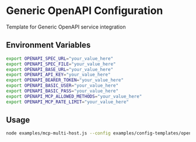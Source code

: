 # Generic OpenAPI Configuration

Template for Generic OpenAPI service integration

## Environment Variables

```bash
export OPENAPI_SPEC_URL="your_value_here"
export OPENAPI_SPEC_FILE="your_value_here"
export OPENAPI_BASE_URL="your_value_here"
export OPENAPI_API_KEY="your_value_here"
export OPENAPI_BEARER_TOKEN="your_value_here"
export OPENAPI_BASIC_USER="your_value_here"
export OPENAPI_BASIC_PASS="your_value_here"
export OPENAPI_MCP_ALLOWED_METHODS="your_value_here"
export OPENAPI_MCP_RATE_LIMIT="your_value_here"
```

## Usage

```bash
node examples/mcp-multi-host.js --config examples/config-templates/openapi-service.json
```
